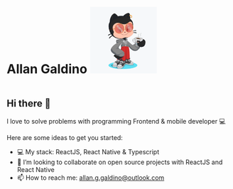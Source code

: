 <div style="display: flex; justify-content: space-between;"> 
  <h1>Allan Galdino
  <img src="https://github.com/GaldinoAllan/GaldinoAllan/blob/master/.github/octocat.png" alt="Octocat Allan" height="150"/>
  </h1>
</div>

## Hi there 👋

I love to solve problems with programming
Frontend & mobile developer :computer:

Here are some ideas to get you started:

- 💻 My stack: ReactJS, React Native & Typescript
- 👯 I’m looking to collaborate on open source projects with ReactJS and React Native
- 📫 How to reach me: allan.g.galdino@outlook.com
